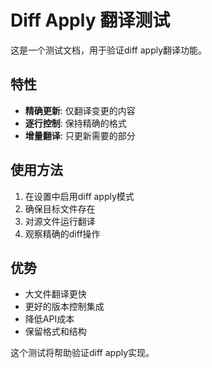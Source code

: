 # Diff Apply 翻译测试

这是一个测试文档，用于验证diff apply翻译功能。

## 特性

- **精确更新**: 仅翻译变更的内容
- **逐行控制**: 保持精确的格式
- **增量翻译**: 只更新需要的部分

## 使用方法

1. 在设置中启用diff apply模式
2. 确保目标文件存在
3. 对源文件运行翻译
4. 观察精确的diff操作

## 优势

- 大文件翻译更快
- 更好的版本控制集成
- 降低API成本
- 保留格式和结构

这个测试将帮助验证diff apply实现。